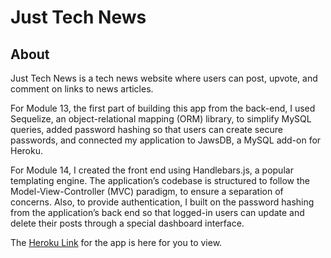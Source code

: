 # Just Tech News

## About

Just Tech News is a tech news website where users can post, upvote, and comment on links to news articles.

For Module 13, the first part of building this app from the back-end, I used Sequelize, an object-relational mapping (ORM) library, to simplify MySQL queries, added password hashing so that users can create secure passwords, and connected my application to JawsDB, a MySQL add-on for Heroku.

For Module 14, I created the front end using Handlebars.js, a popular templating engine. The application’s codebase is structured to follow the Model-View-Controller (MVC) paradigm, to ensure a separation of concerns. Also, to provide authentication, I built on the password hashing from the application’s back end so that logged-in users can update and delete their posts through a special dashboard interface.

The [Heroku Link](https://powerful-gorge-74483.herokuapp.com/) for the app is here for you to view.
